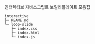 인터렉티브 자바스크립트 보일러플레이트 모음집
```
interactive
├─ REAME.md 
└─ loop-slide
   ├─ index.css
   ├─ index.html
   └─ index.js
```